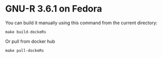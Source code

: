 # GNU-R 3.6.1 on Fedora

You can build it manually using this command from the current directory:

`make build-dockeRs`

Or pull from docker hub

`make pull-dockeRs`
